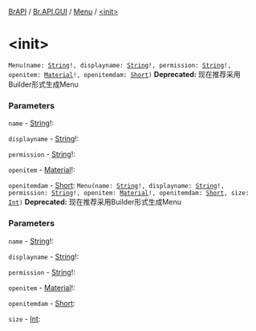 [BrAPI](../../index.md) / [Br.API.GUI](../index.md) / [Menu](index.md) / [&lt;init&gt;](./-init-.md)

# &lt;init&gt;

`Menu(name: `[`String`](https://kotlinlang.org/api/latest/jvm/stdlib/kotlin/-string/index.html)`!, displayname: `[`String`](https://kotlinlang.org/api/latest/jvm/stdlib/kotlin/-string/index.html)`!, permission: `[`String`](https://kotlinlang.org/api/latest/jvm/stdlib/kotlin/-string/index.html)`!, openitem: `[`Material`](https://hub.spigotmc.org/javadocs/spigot/org/bukkit/Material.html)`!, openitemdam: `[`Short`](https://kotlinlang.org/api/latest/jvm/stdlib/kotlin/-short/index.html)`)`
**Deprecated:** 现在推荐采用Builder形式生成Menu

### Parameters

`name` - [String](https://kotlinlang.org/api/latest/jvm/stdlib/kotlin/-string/index.html)!:

`displayname` - [String](https://kotlinlang.org/api/latest/jvm/stdlib/kotlin/-string/index.html)!:

`permission` - [String](https://kotlinlang.org/api/latest/jvm/stdlib/kotlin/-string/index.html)!:

`openitem` - [Material](https://hub.spigotmc.org/javadocs/spigot/org/bukkit/Material.html)!:

`openitemdam` - [Short](https://kotlinlang.org/api/latest/jvm/stdlib/kotlin/-short/index.html): `Menu(name: `[`String`](https://kotlinlang.org/api/latest/jvm/stdlib/kotlin/-string/index.html)`!, displayname: `[`String`](https://kotlinlang.org/api/latest/jvm/stdlib/kotlin/-string/index.html)`!, permission: `[`String`](https://kotlinlang.org/api/latest/jvm/stdlib/kotlin/-string/index.html)`!, openitem: `[`Material`](https://hub.spigotmc.org/javadocs/spigot/org/bukkit/Material.html)`!, openitemdam: `[`Short`](https://kotlinlang.org/api/latest/jvm/stdlib/kotlin/-short/index.html)`, size: `[`Int`](https://kotlinlang.org/api/latest/jvm/stdlib/kotlin/-int/index.html)`)`
**Deprecated:** 现在推荐采用Builder形式生成Menu

### Parameters

`name` - [String](https://kotlinlang.org/api/latest/jvm/stdlib/kotlin/-string/index.html)!:

`displayname` - [String](https://kotlinlang.org/api/latest/jvm/stdlib/kotlin/-string/index.html)!:

`permission` - [String](https://kotlinlang.org/api/latest/jvm/stdlib/kotlin/-string/index.html)!:

`openitem` - [Material](https://hub.spigotmc.org/javadocs/spigot/org/bukkit/Material.html)!:

`openitemdam` - [Short](https://kotlinlang.org/api/latest/jvm/stdlib/kotlin/-short/index.html):

`size` - [Int](https://kotlinlang.org/api/latest/jvm/stdlib/kotlin/-int/index.html): 